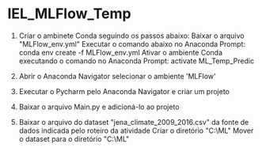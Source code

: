 # IEL_MLFlow_Temp

1. Criar o ambinete Conda seguindo os passos abaixo:
    Baixar o arquivo "MLFlow_env.yml" Executar o comando abaixo no Anaconda Prompt:
       conda env create -f MLFlow_env.yml
    Ativar o ambiente Conda executando o comando no Anaconda Prompt:
        activate ML_Temp_Predic

2. Abrir o Anaconda Navigator selecionar o ambiente 'MLFlow'

3. Executar o Pycharm pelo Anaconda Navigator e criar um projeto

4. Baixar o arquivo Main.py e adicioná-lo ao projeto

5. Baixar o arquivo do dataset "jena_climate_2009_2016.csv" da fonte de dados indicada pelo roteiro da atividade
  Criar o diretório "C:\ML"
  Mover o dataset para o diretório "C:\ML"
